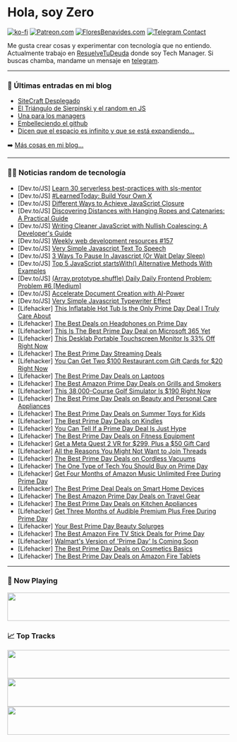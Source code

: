 # Hola, soy Zero

[![ko-fi](https://ko-fi.com/img/githubbutton_sm.svg)](https://ko-fi.com/J3J4N0LUK)
[![Patreon.com](https://img.shields.io/endpoint.svg?url=https%3A%2F%2Fshieldsio-patreon.vercel.app%2Fapi%3Fusername%3Dzerodragon%26type%3Dpatrons&style=for-the-badge)](https://patreon.com/zerodragon)
[![FloresBenavides.com](https://img.shields.io/website?down_message=oops&label=MiBlog&style=for-the-badge&up_message=online&url=https%3A%2F%2Ffloresbenavides.com)](https://floresbenavides.com)
[![Telegram Contact](https://img.shields.io/badge/escr%C3%ADbeme-ZeroDragon-%2326A5E4?style=for-the-badge&logo=telegram)](https://t.me/zerodragon)

Me gusta crear cosas y experimentar con tecnología que no entiendo.
Actualmente trabajo en [ResuelveTuDeuda](http://github.com/resuelve) donde soy Tech Manager.
Si buscas chamba, mandame un mensaje en [telegram](https://t.me/zerodragon).

---

### 📕 Últimas entradas en mi blog
<!-- BLOG-POST-LIST:START -->
- [SiteCraft Desplegado](https://floresbenavides.com/sitecraft-desplegado/)
- [El Triángulo de Sierpinski y el random en JS](https://floresbenavides.com/el-triangulo-de-sierpinski-y-el-random-en-js/)
- [Una para los managers](https://floresbenavides.com/una-para-los-managers/)
- [Embelleciendo el github](https://floresbenavides.com/embelleciendo-el-github/)
- [Dicen que el espacio es infinito y que se está expandiendo…](https://floresbenavides.com/dicen-que-el-espacio-es-infinito-y-que-se-esta-expandiendo/)
<!-- BLOG-POST-LIST:END -->

➡️ [Más cosas en mi blog...](https://floresbenavides.com)

---

### 👨‍💻 Noticias random de tecnología
<!-- TECH-POSTS:START -->
- [Dev.to/JS] [Learn 30 serverless best-practices with sls-mentor](https://dev.to/kumo/learn-30-serverless-best-practices-with-sls-mentor-cnj)
- [Dev.to/JS] [#LearnedToday: Build Your Own X](https://dev.to/danielzotti/learnedtoday-build-your-own-x-2m3)
- [Dev.to/JS] [Different Ways to Achieve JavaScript Closure](https://dev.to/sundarbadagala081/different-ways-to-achieve-closure-l14)
- [Dev.to/JS] [Discovering Distances with Hanging Ropes and Catenaries: A Practical Guide](https://dev.to/spenceryonce/discovering-distances-with-hanging-ropes-and-catenaries-a-practical-guide-2lkb)
- [Dev.to/JS] [Writing Cleaner JavaScript with Nullish Coalescing: A Developer&#39;s Guide](https://dev.to/daryllukas/writing-cleaner-javascript-with-nullish-coalescing-a-developers-guide-454o)
- [Dev.to/JS] [Weekly web development resources #157](https://dev.to/vincenius/weekly-web-development-resources-157-22d1)
- [Dev.to/JS] [Very Simple Javascript Text To Speech](https://dev.to/codeboxx/very-simple-javascript-text-to-speech-2h1i)
- [Dev.to/JS] [3 Ways To Pause In Javascript &lpar;Or Wait Delay Sleep&rpar;](https://dev.to/codeboxx/3-ways-to-pause-in-javascript-or-wait-delay-sleep-29n8)
- [Dev.to/JS] [Top 5 JavaScript startsWith&lpar;&rpar; Alternative Methods With Examples](https://dev.to/onlinemsr/-top-5-javascript-startswith-alternative-methods-with-examples-48mm)
- [Dev.to/JS] [&lpar;Array.prototype.shuffle&rpar; Daily Daily Frontend Problem: Problem #6 [Medium]](https://dev.to/chandrapenugonda/arrayprototypeshuffle-daily-daily-frontend-problem-problem-6-medium-58f7)
- [Dev.to/JS] [Accelerate Document Creation with AI-Power](https://dev.to/aiforme/accelerate-document-creation-with-ai-power-4gi5)
- [Dev.to/JS] [Very Simple Javascript Typewriter Effect](https://dev.to/codeboxx/very-simple-javascript-typewriter-effect-4o0p)
- [Lifehacker] [This Inflatable Hot Tub Is the Only Prime Day Deal I Truly Care About](https://lifehacker.com/this-inflatable-hot-tub-is-the-only-prime-day-deal-i-tr-1850628207)
- [Lifehacker] [The Best Deals on Headphones on Prime Day](https://lifehacker.com/the-best-deals-on-headphones-on-prime-day-1850628319)
- [Lifehacker] [This Is The Best Prime Day Deal on Microsoft 365 Yet](https://lifehacker.com/this-is-the-best-prime-day-deal-on-microsoft-365-yet-1850627795)
- [Lifehacker] [This Desklab Portable Touchscreen Monitor Is 33% Off Right Now](https://lifehacker.com/this-desklab-portable-touchscreen-monitor-is-33-off-ri-1850612398)
- [Lifehacker] [The Best Prime Day Streaming Deals](https://lifehacker.com/the-best-prime-day-streaming-deals-1850628013)
- [Lifehacker] [You Can Get Two $100 Restaurant.com Gift Cards for $20 Right Now](https://lifehacker.com/you-can-get-two-100-restaurant-com-gift-cards-for-20-1850612776)
- [Lifehacker] [The Best Prime Day Deals on Laptops](https://lifehacker.com/the-best-prime-day-deals-on-laptops-1850627675)
- [Lifehacker] [The Best Amazon Prime Day Deals on Grills and Smokers](https://lifehacker.com/the-best-amazon-prime-day-deals-on-grills-and-smokers-1850627642)
- [Lifehacker] [This 38,000-Course Golf Simulator Is $190 Right Now](https://lifehacker.com/this-38-000-course-golf-simulator-is-190-right-now-1850612859)
- [Lifehacker] [The Best Prime Day Deals on Beauty and Personal Care Appliances](https://lifehacker.com/the-best-prime-day-deals-on-beauty-and-personal-care-ap-1850626751)
- [Lifehacker] [The Best Prime Day Deals on Summer Toys for Kids](https://lifehacker.com/the-best-prime-day-deals-on-summer-toys-for-kids-1850627144)
- [Lifehacker] [The Best Prime Day Deals on Kindles](https://lifehacker.com/the-best-prime-day-deals-on-kindles-1850540392)
- [Lifehacker] [You Can Tell If a Prime Day Deal Is Just Hype](https://lifehacker.com/how-to-tell-if-a-prime-day-deal-is-really-just-hype-1849165522)
- [Lifehacker] [The Best Prime Day Deals on Fitness Equipment](https://lifehacker.com/the-best-prime-day-deals-on-fitness-equipment-1850612252)
- [Lifehacker] [Get a Meta Quest 2 VR for $299, Plus a $50 Gift Card](https://lifehacker.com/get-a-meta-quest-2-vr-for-299-plus-a-50-gift-card-1850627629)
- [Lifehacker] [All the Reasons You Might Not Want to Join Threads](https://lifehacker.com/all-the-reasons-you-might-not-want-to-join-threads-1850625656)
- [Lifehacker] [The Best Prime Day Deals on Cordless Vacuums](https://lifehacker.com/the-best-prime-day-deals-on-cordless-vacuums-1850627235)
- [Lifehacker] [The One Type of Tech You Should Buy on Prime Day](https://lifehacker.com/prime-day-is-best-for-exactly-one-type-of-tech-1849164435)
- [Lifehacker] [Get Four Months of Amazon Music Unlimited Free During Prime Day](https://lifehacker.com/get-four-months-of-amazon-music-unlimited-free-during-p-1850535072)
- [Lifehacker] [The Best Prime Deal Deals on Smart Home Devices](https://lifehacker.com/the-best-prime-deal-deals-on-smart-home-devices-1850612395)
- [Lifehacker] [The Best Amazon Prime Day Deals on Travel Gear](https://lifehacker.com/the-best-amazon-prime-day-deals-on-travel-gear-1850626448)
- [Lifehacker] [The Best Prime Day Deals on Kitchen Appliances](https://lifehacker.com/the-best-prime-day-deals-on-kitchen-appliances-1850626273)
- [Lifehacker] [Get Three Months of Audible Premium Plus Free During Prime Day](https://lifehacker.com/get-three-months-of-audible-premium-plus-free-during-pr-1850528815)
- [Lifehacker] [Your Best Prime Day Beauty Splurges](https://lifehacker.com/your-best-prime-day-beauty-splurges-1850610216)
- [Lifehacker] [The Best Amazon Fire TV Stick Deals for Prime Day](https://lifehacker.com/the-best-amazon-fire-tv-stick-deals-for-prime-day-1850544721)
- [Lifehacker] [Walmart&#39;s Version of &#39;Prime Day&#39; Is Coming Soon](https://lifehacker.com/walmarts-version-of-prime-day-is-coming-soon-1850562332)
- [Lifehacker] [The Best Prime Day Deals on Cosmetics Basics](https://lifehacker.com/the-best-prime-day-deals-on-cosmetics-basics-1850616042)
- [Lifehacker] [The Best Prime Day Deals on Amazon Fire Tablets](https://lifehacker.com/the-best-prime-day-deals-on-amazon-fire-tablets-1850540955)<!-- TECH-POSTS:END -->

---

### 🎵 Now Playing
<a href="https://spotify-now-playing-dun.vercel.app/now-playing?open"><img src="https://spotify-now-playing-dun.vercel.app/now-playing" width="540" height="64"></a>

### 📈 Top Tracks
<a href="https://spotify-now-playing-dun.vercel.app/top-tracks?i=1&open"><img src="https://spotify-now-playing-dun.vercel.app/top-tracks?i=1" width="540" height="64"></a>
<a href="https://spotify-now-playing-dun.vercel.app/top-tracks?i=2&open"><img src="https://spotify-now-playing-dun.vercel.app/top-tracks?i=2" width="540" height="64"></a>
<a href="https://spotify-now-playing-dun.vercel.app/top-tracks?i=3&open"><img src="https://spotify-now-playing-dun.vercel.app/top-tracks?i=3" width="540" height="64"></a>
